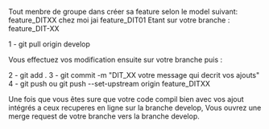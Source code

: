 Tout menbre de groupe dans créer sa feature selon le model suivant: feature_DITXX chez moi jai feature_DIT01
Etant sur votre branche : feature_DIT-XX

1 - git pull origin develop

Vous effectuez vos modification ensuite sur votre branche puis :

2 - git  add  .
3 - git  commit  -m  "DIT_XX  votre message qui decrit vos ajouts"
4 - git push ou  git push --set-upstream origin feature_DITXX

Une fois que vous êtes sure que votre code compil bien avec vos ajout intégrés a ceux recuperes en ligne sur la branche develop,
Vous ouvrez une merge request de votre branche vers la branche develop.